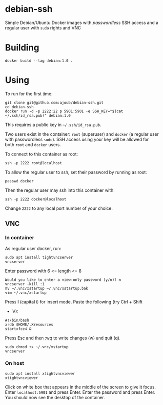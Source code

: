 debian-ssh
==========

Simple Debian/Ubuntu Docker images with *passwordless* SSH access and a regular user
with `sudo` rights and VNC

# Building

```
docker build --tag debian:1.0 .
```

# Using

To run for the first time:

```
git clone git@github.com:ajoub/debian-ssh.git
cd debian-ssh
docker run -d -p 2222:22 p 5901:5901 -e SSH_KEY="$(cat ~/.ssh/id_rsa.pub)" debian:1.0
```

This requires a public key in `~/.ssh/id_rsa.pub`.

Two users exist in the container: `root` (superuser) and `docker` (a regular user
with passwordless `sudo`). SSH access using your key will be allowed for both
`root` and `docker` users.

To connect to this container as root:

```
ssh -p 2222 root@localhost
```

To allow the regular user to ssh, set their password by running as root:

```
passwd docker
```

Then the regular user may ssh into this container with:

```
ssh -p 2222 docker@localhost
```

Change `2222` to any local port number of your choice.

## VNC
### In container
As regular user docker, run:

```
sudo apt install tightvncserver
vncserver
```

Enter password with 6 <= length <= 8

```
Would you like to enter a view-only password (y/n)? n
vncserver -kill :1
mv ~/.vnc/xstartup ~/.vnc/xstartup.bak
vim ~/.vnc/xstartup
```

Press I (capital i) for insert mode. Paste the following (try Ctrl + Shift
+ V):

```
#!/bin/bash
xrdb $HOME/.Xresources
startxfce4 &
```

Press Esc and then :wq to write changes (w) and quit (q).

```
sudo chmod +x ~/.vnc/xstartup
vncserver
```

### On host

```
sudo apt install xtightvncviewer
xtightvncviewer
```

Click on white box that appears in the middle of the screen to give it focus.
Enter `localhost:5901` and press Enter.
Enter the password and press Enter.
You should now see the desktop of the container.
